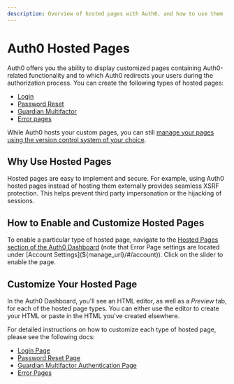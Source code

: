 ```yaml
---
description: Overview of hosted pages with Auth0, and how to use them
---
```


# Auth0 Hosted Pages

Auth0 offers you the ability to display customized pages containing Auth0-related functionality and to which Auth0 redirects your users during the authorization process. You can create the following types of hosted pages:

* [Login](/hosted-pages/login)
* [Password Reset](/hosted-pages/password-reset)
* [Guardian Multifactor](/hosted-pages/guardian)
* [Error pages](/hosted-pages/error-pages)

While Auth0 hosts your custom pages, you can still [manage your pages using the version control system of your choice](/hosted-pages/version-control).

## Why Use Hosted Pages

Hosted pages are easy to implement and secure. For example, using Auth0 hosted pages instead of hosting them externally provides seamless XSRF protection. This helps prevent third party impersonation or the hijacking of sessions.

## How to Enable and Customize Hosted Pages

To enable a particular type of hosted page, navigate to the [Hosted Pages section of the Auth0 Dashboard](${manage_url}/#/login_page) (note that Error Page settings are located under [Account Settings](${manage_url}/#/account)). Click on the slider to enable the page.

## Customize Your Hosted Page

In the Auth0 Dashboard, you'll see an HTML editor, as well as a *Preview* tab, for each of the hosted page types. You can either use the editor to create your HTML or paste in the HTML you've created elsewhere.

For detailed instructions on how to customize each type of hosted page, please see the following docs:

* [Login Page](/hosted-pages/login)
* [Password Reset Page](/hosted-pages/password-reset)
* [Guardian Multifactor Authentication Page](/hosted-pages/guardian)
* [Error Pages](/error-pages)
